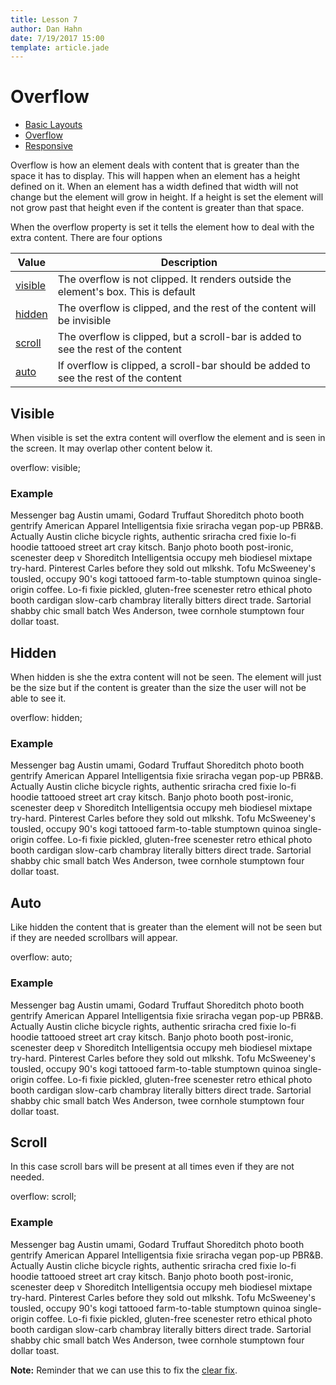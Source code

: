 ```yaml
---
title: Lesson 7
author: Dan Hahn
date: 7/19/2017 15:00
template: article.jade
---
```


# Overflow

* [Basic Layouts]()
* [Overflow](overflow.html)
* [Responsive](responsive.html)

Overflow is how an element deals with content that is greater than the space it has to display. This will happen when an element has a height defined on it. When an element has a width defined that width will not change but the element will grow in height. If a height is set the element will not grow past that height even if the content is greater than that space.

When the overflow property is set it tells the element how to deal with the extra content. There are four options

Value                            | Description
---------------------------------|------------------------------------------------------------------------------------
[visible](overflow.html#visible) | The overflow is not clipped. It renders outside the element's box. This is default
[hidden](overflow.html#hidden)   | The overflow is clipped, and the rest of the content will be invisible
[scroll](overflow.html#scroll)   | The overflow is clipped, but a scroll-bar is added to see the rest of the content
[auto](overflow.html#auto)       | If overflow is clipped, a scroll-bar should be added to see the rest of the content

## Visible
When visible is set the extra content will overflow the element and is seen in the screen. It may overlap other content below it.

  overflow: visible;

### Example

<div class="overflow">Messenger bag Austin umami, Godard Truffaut Shoreditch photo booth gentrify American Apparel Intelligentsia fixie sriracha vegan pop-up PBR&B. Actually Austin cliche bicycle rights, authentic sriracha cred fixie lo-fi hoodie tattooed street art cray kitsch. Banjo photo booth post-ironic, scenester deep v Shoreditch Intelligentsia occupy meh biodiesel mixtape try-hard. Pinterest Carles before they sold out mlkshk. Tofu McSweeney's tousled, occupy 90's kogi tattooed farm-to-table stumptown quinoa single-origin coffee. Lo-fi fixie pickled, gluten-free scenester retro ethical photo booth cardigan slow-carb chambray literally bitters direct trade. Sartorial shabby chic small batch Wes Anderson, twee cornhole stumptown four dollar toast.</div>

## Hidden

When hidden is she the extra content will not be seen. The element will just be the size but if the content is greater than the size the user will not be able to see it.

  overflow: hidden;

### Example

<div class="overflow" style="overflow: hidden">Messenger bag Austin umami, Godard Truffaut Shoreditch photo booth gentrify American Apparel Intelligentsia fixie sriracha vegan pop-up PBR&B. Actually Austin cliche bicycle rights, authentic sriracha cred fixie lo-fi hoodie tattooed street art cray kitsch. Banjo photo booth post-ironic, scenester deep v Shoreditch Intelligentsia occupy meh biodiesel mixtape try-hard. Pinterest Carles before they sold out mlkshk. Tofu McSweeney's tousled, occupy 90's kogi tattooed farm-to-table stumptown quinoa single-origin coffee. Lo-fi fixie pickled, gluten-free scenester retro ethical photo booth cardigan slow-carb chambray literally bitters direct trade. Sartorial shabby chic small batch Wes Anderson, twee cornhole stumptown four dollar toast.</div>


## Auto

Like hidden the content that is greater than the element will not be seen but if they are needed scrollbars will appear.

  overflow: auto;

### Example

<div class="overflow" style="overflow: auto">Messenger bag Austin umami, Godard Truffaut Shoreditch photo booth gentrify American Apparel Intelligentsia fixie sriracha vegan pop-up PBR&B. Actually Austin cliche bicycle rights, authentic sriracha cred fixie lo-fi hoodie tattooed street art cray kitsch. Banjo photo booth post-ironic, scenester deep v Shoreditch Intelligentsia occupy meh biodiesel mixtape try-hard. Pinterest Carles before they sold out mlkshk. Tofu McSweeney's tousled, occupy 90's kogi tattooed farm-to-table stumptown quinoa single-origin coffee. Lo-fi fixie pickled, gluten-free scenester retro ethical photo booth cardigan slow-carb chambray literally bitters direct trade. Sartorial shabby chic small batch Wes Anderson, twee cornhole stumptown four dollar toast.</div>


## Scroll

In this case scroll bars will be present at all times even if they are not needed.

  overflow: scroll;

### Example

<div class="overflow" style="overflow: scroll">Messenger bag Austin umami, Godard Truffaut Shoreditch photo booth gentrify American Apparel Intelligentsia fixie sriracha vegan pop-up PBR&B. Actually Austin cliche bicycle rights, authentic sriracha cred fixie lo-fi hoodie tattooed street art cray kitsch. Banjo photo booth post-ironic, scenester deep v Shoreditch Intelligentsia occupy meh biodiesel mixtape try-hard. Pinterest Carles before they sold out mlkshk. Tofu McSweeney's tousled, occupy 90's kogi tattooed farm-to-table stumptown quinoa single-origin coffee. Lo-fi fixie pickled, gluten-free scenester retro ethical photo booth cardigan slow-carb chambray literally bitters direct trade. Sartorial shabby chic small batch Wes Anderson, twee cornhole stumptown four dollar toast.</div>

**Note:** Reminder that we can use this to fix the [clear fix](/lessons/lesson-6/clear-fix.html).
